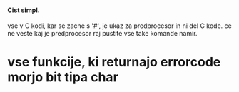 #### Cist simpl.
vse v C kodi, kar se zacne s '#', je ukaz za predprocesor in ni del C kode.
ce ne veste kaj je predprocesor raj pustite vse take komande namir.
# vse funkcije, ki returnajo errorcode morjo bit tipa char
